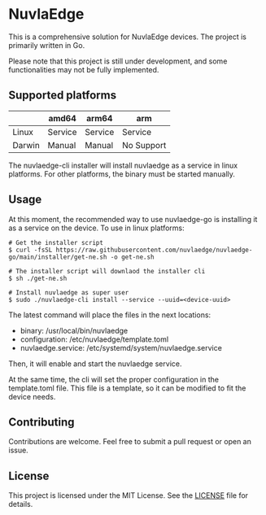 # NuvlaEdge

This is a comprehensive solution for NuvlaEdge devices. The project is primarily written in Go.

Please note that this project is still under development, and some functionalities may not be fully implemented.


## Supported platforms

| 	        | amd64   	 | arm64   	 | arm        	 |
|----------|-----------|-----------|--------------|
| Linux  	 | Service 	 | Service 	 | Service    	 |
| Darwin 	 | Manual  	 | Manual  	 | No Support 	 |

The nuvlaedge-cli installer will install nuvlaedge as a service in linux platforms. For other platforms, the binary must be started manually.

## Usage

At this moment, the recommended way to use nuvlaedge-go is installing it as a service on the device. To use in linux platforms:

```shell
# Get the installer script
$ curl -fsSL https://raw.githubusercontent.com/nuvlaedge/nuvlaedge-go/main/installer/get-ne.sh -o get-ne.sh

# The installer script will downlaod the installer cli
$ sh ./get-ne.sh

# Install nuvlaedge as super user
$ sudo ./nuvlaedge-cli install --service --uuid=<device-uuid>
```

The latest command will place the files in the next locations:
- binary: /usr/local/bin/nuvlaedge
- configuration: /etc/nuvlaedge/template.toml
- nuvlaedge.service: /etc/systemd/system/nuvlaedge.service

Then, it will enable and start the nuvlaedge service.

At the same time, the cli will set the proper configuration in the template.toml file. This file is a template, 
so it can be modified to fit the device needs.




## Contributing

Contributions are welcome. Feel free to submit a pull request or open an issue.

## License

This project is licensed under the MIT License. See the [LICENSE](LICENSE) file for details.


